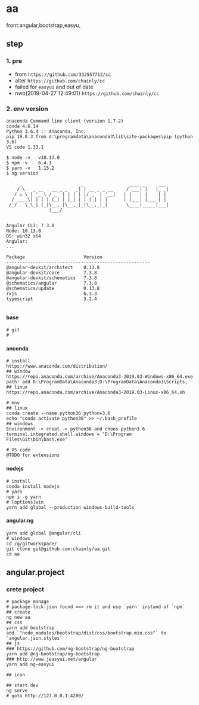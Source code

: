 # aa

front:angular,bootstrap,easyu,

## step

### 1. pre

- from `https://github.com/332557712/cc`
- alter `https://github.com/chainly/cc`
- failed for `easyui` and out of date
- nwo(2019-04-27 12:49:01) `https://github.com/chainly/cc`

### 2. env version

```text
anaconda Command line client (version 1.7.2)
conda 4.6.14
Python 3.6.4 :: Anaconda, Inc.
pip 19.0.3 from d:\programdata\anaconda3\lib\site-packages\pip (python 3.6)
VS code 1.33.1

$ node -v   v10.13.0
$ npm -v    6.4.1
$ yarn -v   1.15.2
$ ng version

     _                      _                 ____ _     ___
    / \   _ __   __ _ _   _| | __ _ _ __     / ___| |   |_ _|
   / △ \ | '_ \ / _` | | | | |/ _` | '__|   | |   | |    | |
  / ___ \| | | | (_| | |_| | | (_| | |      | |___| |___ | |
 /_/   \_\_| |_|\__, |\__,_|_|\__,_|_|       \____|_____|___|
                |___/


Angular CLI: 7.3.8
Node: 10.13.0
OS: win32 x64
Angular:
...

Package                      Version
------------------------------------------------------
@angular-devkit/architect    0.13.8
@angular-devkit/core         7.3.8
@angular-devkit/schematics   7.3.8
@schematics/angular          7.3.8
@schematics/update           0.13.8
rxjs                         6.3.3
typescript                   3.2.4


```

#### base

    # git
    #

#### anconda

    # install
    https://www.anaconda.com/distribution/
    ## window
    https://repo.anaconda.com/archive/Anaconda3-2019.03-Windows-x86_64.exe
    path: add D:\ProgramData\Anaconda3;D:\ProgramData\Anaconda3\Scripts;
    ## linux
    https://repo.anaconda.com/archive/Anaconda3-2019.03-Linux-x86_64.sh

    # env
    ## linux
    conda create --name python36 python=3.6
    echo "conda activate python36" >> ~/.bash_profile
    ## windows
    Environment -> creat -> python36 and choos python3.6
    terminal.integrated.shell.windows = "D:\Program Files\Git\bin\bash.exe"

    # VS code
    @TODO for extensions

#### nodejs

    # install
    conda install nodejs
    # yarn
    npm i -g yarn
    # [options]win
    yarn add global --production windows-build-tools

#### angular.ng

    yarn add global @angular/cli
    # windows
    cd /g/gitworkspace/
    git clone git@github.com:chainly/aa.git
    cd aa

## angular.project

### crete project

    # package manage
    # package-lock.json found ==> rm it and use `yarn` instand of `npm`
    ## create
    ng new aa
    ## css
    yarn add bootstrap
    add `"node_modules/bootstrap/dist/css/bootstrap.min.css"` to `angular.json.styles`
    ## js
    ### https://github.com/ng-bootstrap/ng-bootstrap
    yarn add @ng-bootstrap/ng-bootstrap
    ### http://www.jeasyui.net/angular
    yarn add ng-easyui

    ## icon

    ## start dev
    ng serve
    # goto http://127.0.0.1:4200/